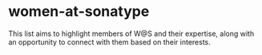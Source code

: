 # women-at-sonatype
This list aims to highlight members of W@S and their expertise, along with an opportunity to connect with them based on their interests.
